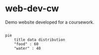 # web-dev-cw
Demo website developed for a coursework.

```mermaid

pie
    title data distribution
    "food" : 60
    "water" : 40
```
